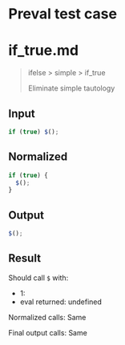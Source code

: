 # Preval test case

# if_true.md

> ifelse > simple > if_true
>
> Eliminate simple tautology

## Input

`````js filename=intro
if (true) $();
`````

## Normalized

`````js filename=intro
if (true) {
  $();
}
`````

## Output

`````js filename=intro
$();
`````

## Result

Should call `$` with:
 - 1: 
 - eval returned: undefined

Normalized calls: Same

Final output calls: Same
